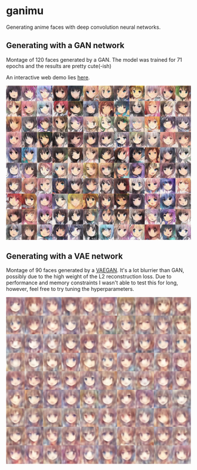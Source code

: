 # ganimu

Generating anime faces with deep convolution neural networks.

## Generating with a GAN network

Montage of 120 faces generated by a GAN. The model was trained for 71 epochs and the results are pretty cute(-ish)

An interactive web demo lies [here](https://fw.neocities.org/ganime.html).

![GAN](montage-gan.jpg)

## Generating with a VAE network

Montage of 90 faces generated by a [VAEGAN](https://arxiv.org/pdf/1512.09300.pdf). It's a lot blurrier than GAN, possibly due to the high weight of the L2 reconstruction loss. Due to performance and memory constraints I wasn't able to test this for long, however, feel free to try tuning the hyperparameters.

![GAN](montage-vae.jpg)

